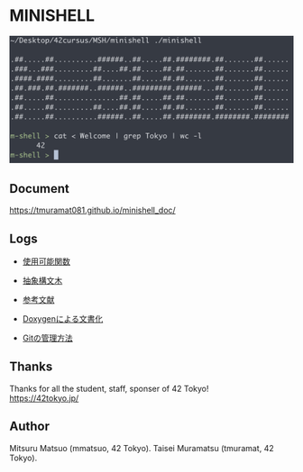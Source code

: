 # MINISHELL
![Image 1](assets/screen_shot1.png)

## Document
https://tmuramat081.github.io/minishell_doc/

## Logs
- [使用可能関数](/assets/funcs.pdf)

- [抽象構文木](/assets/ast.pdf)

- [参考文献](/assets/ref.pdf)

- [Doxygenによる文書化](/assets/doxygen.pdf)

- [Gitの管理方法](/assets/git_manage.pdf)


## Thanks
Thanks for all the student, staff, sponser of 42 Tokyo!  
https://42tokyo.jp/

## Author
Mitsuru Matsuo (mmatsuo, 42 Tokyo). 
Taisei Muramatsu (tmuramat, 42 Tokyo). 


